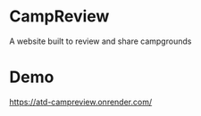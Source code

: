 # CampReview
 A website built to review and share campgrounds
# Demo
 https://atd-campreview.onrender.com/
